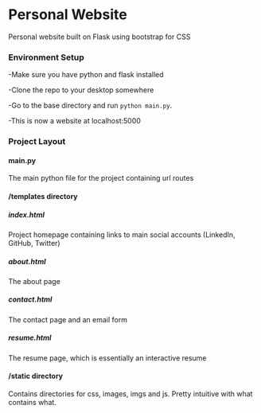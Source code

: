 # Personal Website
Personal website built on Flask using bootstrap for CSS

### Environment Setup

-Make sure you have python and flask installed

-Clone the repo to your desktop somewhere

-Go to the base directory and run `python main.py`.

-This is now a website at localhost:5000

### Project Layout

#### main.py
The main python file for the project containing url routes

#### /templates directory
##### index.html
Project homepage containing links to main social accounts (LinkedIn, GitHub, Twitter)
##### about.html
The about page
##### contact.html
The contact page and an email form
##### resume.html
The resume page, which is essentially an interactive resume

#### /static directory
Contains directories for css, images, imgs and js. Pretty intuitive with what contains what.

